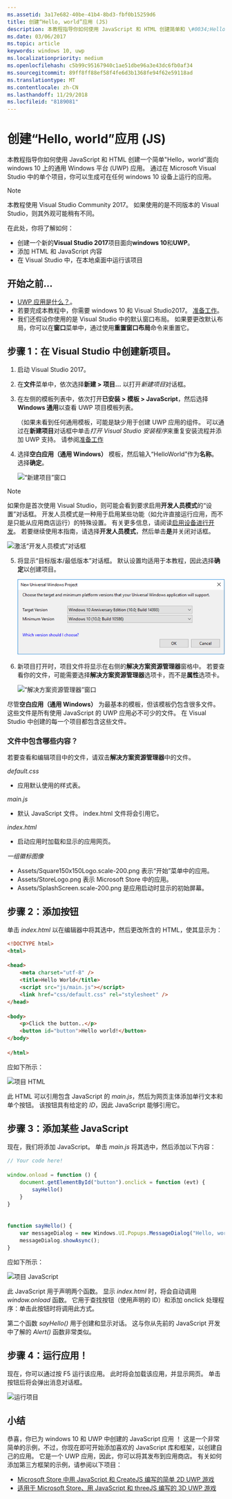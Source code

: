 ```yaml
---
ms.assetid: 3a17e682-40be-41b4-8bd3-fbf0b15259d6
title: 创建“Hello, world”应用 (JS)
description: 本教程指导你如何使用 JavaScript 和 HTML 创建简单和 \#0034;Hello，world & \#0034;面向 windows 10 上的通用 Windows 平台 (UWP) 应用。
ms.date: 03/06/2017
ms.topic: article
keywords: windows 10, uwp
ms.localizationpriority: medium
ms.openlocfilehash: c5b99c95167940c1ae51dbe96a3e43dc6fb0af34
ms.sourcegitcommit: 89ff8ff88ef58f4fe6d3b1368fe94f62e59118ad
ms.translationtype: MT
ms.contentlocale: zh-CN
ms.lasthandoff: 11/29/2018
ms.locfileid: "8189081"
---
```

# <a name="create-a-hello-world-app-js"></a>创建“Hello, world”应用 (JS)

本教程指导你如何使用 JavaScript 和 HTML 创建一个简单"Hello，world"面向 windows 10 上的通用 Windows 平台 (UWP) 应用。 通过在 Microsoft Visual Studio 中的单个项目，你可以生成可在任何 windows 10 设备上运行的应用。

> [!NOTE]
> 本教程使用 Visual Studio Community 2017。 如果使用的是不同版本的 Visual Studio，则其外观可能稍有不同。


在此处，你将了解如何：

-   创建一个新的**Visual Studio 2017**项目面向**windows 10**和**UWP**。
-   添加 HTML 和 JavaScript 内容
-   在 Visual Studio 中，在本地桌面中运行该项目

## <a name="before-you-start"></a>开始之前...

-   [UWP 应用是什么？](universal-application-platform-guide.md)。
-   若要完成本教程中，你需要 windows 10 和 Visual Studio2017。 [准备工作](get-set-up.md)。
-   我们还假设你使用的是 Visual Studio 中的默认窗口布局。 如果要更改默认布局，你可以在**窗口**菜单中，通过使用**重置窗口布局**命令来重置它。

## <a name="step-1-create-a-new-project-in-visual-studio"></a>步骤 1：在 Visual Studio 中创建新项目。

1.  启动 Visual Studio 2017。

2.  在**文件**菜单中，依次选择**新建 > 项目...** 以打开*新建项目*对话框。

3.  在左侧的模板列表中，依次打开**已安装 > 模板 > JavaScript**，然后选择 **Windows 通用**以查看 UWP 项目模板列表。

    （如果未看到任何通用模板，可能是缺少用于创建 UWP 应用的组件。 可以通过在**新建项目**对话框中单击*打开 Visual Studio 安装程序*来重复安装流程并添加 UWP 支持。 请参阅[准备工作](get-set-up.md)

4.  选择**空白应用（通用 Windows）** 模板，然后输入“HelloWorld”作为**名称**。 选择**确定**。

    ![“新建项目”窗口](images/win10-js-01.png)

> [!NOTE]
> 如果你是首次使用 Visual Studio，则可能会看到要求启用**开发人员模式**的“设置”对话框。 开发人员模式是一种用于启用某些功能（如允许直接运行应用，而不是只能从应用商店运行）的特殊设置。 有关更多信息，请阅读[启用设备进行开发](enable-your-device-for-development.md)。 若要继续使用本指南，请选择**开发人员模式**，然后单击**是**并关闭对话框。

 ![激活“开发人员模式”对话框](images/win10-cs-00.png)

5.  将显示“目标版本/最低版本”对话框。 默认设置均适用于本教程，因此选择**确定**以创建项目。

    ![“解决方案资源管理器”窗口](images/win10-cs-02.png)

6.  新项目打开时，项目文件将显示在右侧的**解决方案资源管理器**窗格中。 若要查看你的文件，可能需要选择**解决方案资源管理器**选项卡，而不是**属性**选项卡。

    ![“解决方案资源管理器”窗口](images/win10-js-02.png)

尽管**空白应用（通用 Windows）** 为最基本的模板，但该模板仍包含很多文件。 这些文件是所有使用 JavaScript 的 UWP 应用必不可少的文件。 在 Visual Studio 中创建的每一个项目都包含这些文件。


### <a name="whats-in-the-files"></a>文件中包含哪些内容？

若要查看和编辑项目中的文件，请双击**解决方案资源管理器**中的文件。 

*default.css*

-  应用默认使用的样式表。

*main.js*

- 默认 JavaScript 文件。 index.html 文件将会引用它。

*index.html*

- 启动应用时加载和显示的应用网页。

*一组徽标图像*
-   Assets/Square150x150Logo.scale-200.png 表示“开始”菜单中的应用。
-   Assets/StoreLogo.png 表示 Microsoft Store 中的应用。
-   Assets/SplashScreen.scale-200.png 是应用启动时显示的初始屏幕。

## <a name="step-2-adding-a-button"></a>步骤 2：添加按钮

单击 *index.html* 以在编辑器中将其选中，然后更改所含的 HTML，使其显示为：

```html
<!DOCTYPE html>
<html>

<head>
    <meta charset="utf-8" />
    <title>Hello World</title>
    <script src="js/main.js"></script>
    <link href="css/default.css" rel="stylesheet" />
</head>

<body>
    <p>Click the button..</p>
    <button id="button">Hello world!</button>
</body>

</html>
```

应如下所示：

 ![项目 HTML](images/win10-js-03.png)

此 HTML 可以引用包含 JavaScript 的 *main.js*，然后为网页主体添加单行文本和单个按钮。 该按钮具有给定的 *ID*，因此 JavaScript 能够引用它。


## <a name="step-3-adding-some-javascript"></a>步骤 3：添加某些 JavaScript

现在，我们将添加 JavaScript。 单击 *main.js* 将其选中，然后添加以下内容：

```javascript
// Your code here!

window.onload = function () {
    document.getElementById("button").onclick = function (evt) {
        sayHello()
    }
}


function sayHello() {
    var messageDialog = new Windows.UI.Popups.MessageDialog("Hello, world!", "Alert");
    messageDialog.showAsync();
}

```

应如下所示：

 ![项目 JavaScript](images/win10-js-04.png)

此 JavaScript 用于声明两个函数。 显示 *index.html* 时，将会自动调用 *window.onload* 函数。 它用于查找按钮（使用声明的 ID）和添加 onclick 处理程序：单击此按钮时将调用此方式。

第二个函数 *sayHello()* 用于创建和显示对话。 这与你从先前的 JavaScript 开发中了解的 *Alert()* 函数非常类似。


## <a name="step-4-run-the-app"></a>步骤 4：运行应用！

现在，你可以通过按 F5 运行该应用。 此时将会加载该应用，并显示网页。 单击按钮后将会弹出消息对话框。

 ![运行项目](images/win10-js-05.png)



## <a name="summary"></a>小结


恭喜，你已为 windows 10 和 UWP 中创建的 JavaScript 应用 ！ 这是一个非常简单的示例，不过，你现在即可开始添加喜欢的 JavaScript 库和框架，以创建自己的应用。 它是一个 UWP 应用，因此，你可以将其发布到应用商店。 有关如何添加第三方框架的示例，请参阅以下项目：

* [Microsoft Store 中用 JavaScript 和 CreateJS 编写的简单 2D UWP 游戏](get-started-tutorial-game-js2d.md)
* [适用于 Microsoft Store、用 JavaScript 和 threeJS 编写的 3D UWP 游戏](get-started-tutorial-game-js3d.md)


